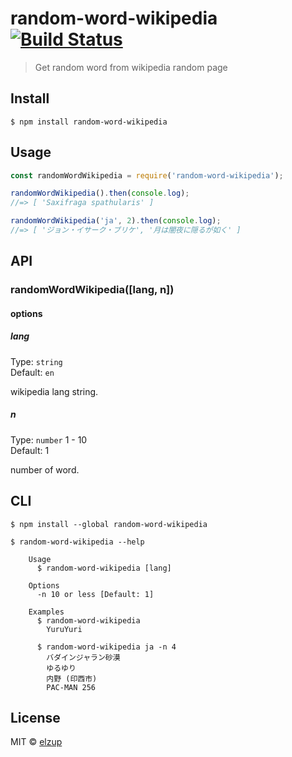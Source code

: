 # random-word-wikipedia [![Build Status](https://travis-ci.org/elzup/random-word-wikipedia.svg?branch=master)](https://travis-ci.org/elzup/random-word-wikipedia)

> Get random word from wikipedia random page


## Install

```
$ npm install random-word-wikipedia
```


## Usage

```js
const randomWordWikipedia = require('random-word-wikipedia');

randomWordWikipedia().then(console.log);
//=> [ 'Saxifraga spathularis' ]

randomWordWikipedia('ja', 2).then(console.log);
//=> [ 'ジョン・イサーク・ブリケ', '月は闇夜に隠るが如く' ]
```


## API

### randomWordWikipedia([lang, n])

#### options

##### lang

Type: `string`<br>
Default: `en`

wikipedia lang string.

##### n

Type: `number` 1 - 10<br>
Default: 1

number of word.

## CLI

```
$ npm install --global random-word-wikipedia
```

```
$ random-word-wikipedia --help

	Usage
	  $ random-word-wikipedia [lang]

	Options
	  -n 10 or less [Default: 1]

	Examples
	  $ random-word-wikipedia
		YuruYuri

	  $ random-word-wikipedia ja -n 4
		バダインジャラン砂漠
		ゆるゆり
		内野 (印西市)
		PAC-MAN 256
```


## License

MIT © [elzup](https://elzup.com)
